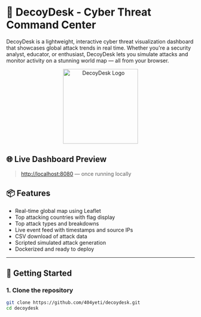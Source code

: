 # 🦆 DecoyDesk - Cyber Threat Command Center

DecoyDesk is a lightweight, interactive cyber threat visualization dashboard that showcases global attack trends in real time. Whether you're a security analyst, educator, or enthusiast, DecoyDesk lets you simulate attacks and monitor activity on a stunning world map — all from your browser.

<p align="center">
  <img src="assets/decoyduck.png" alt="DecoyDesk Logo" width="200"/>
</p>

## 🌐 Live Dashboard Preview
> [http://localhost:8080](http://localhost:8080) — once running locally

## 📦 Features

- Real-time global map using Leaflet
- Top attacking countries with flag display
- Top attack types and breakdowns
- Live event feed with timestamps and source IPs
- CSV download of attack data
- Scripted simulated attack generation
- Dockerized and ready to deploy

---

## 🚀 Getting Started

### 1. Clone the repository

```bash
git clone https://github.com/404yeti/decoydesk.git
cd decoydesk
